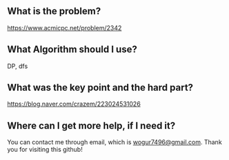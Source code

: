 ## What is the problem?

<https://www.acmicpc.net/problem/2342>

## What Algorithm should I use?

DP, dfs

## What was the key point and the hard part?

https://blog.naver.com/crazem/223024531026

## Where can I get more help, if I need it?

You can contact me through email, which is wogur7496@gmail.com.
Thank you for visiting this github!

